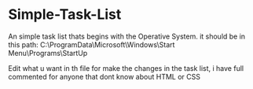 # Simple-Task-List

An simple task list thats begins with the Operative System. it should be in this path: C:\ProgramData\Microsoft\Windows\Start Menu\Programs\StartUp

Edit what u want in th file for make the changes in the task list, i have full commented for anyone that dont know about HTML or CSS
